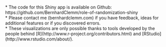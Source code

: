<br>  
* The code for this Shiny app is available on Github: https://github.com/BernhardClemm/role-of-randomization-shiny
<br>  
* Please contact me (bernhardclemm.com) if you have feedback, ideas for additional features or if you discovered errors.
<br>    
* These visualizations are only possible thanks to tools developed by the people behind [R](http://www.r-project.org/contributors.html) and [RStudio](http://www.rstudio.com/about/). 

